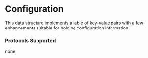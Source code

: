 # Configuration

This data structure implements a table of key-value pairs with a few enhancements suitable for holding configuration information.

### Protocols Supported

none
